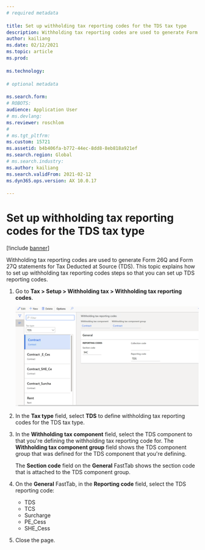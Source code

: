 ```yaml
---
# required metadata

title: Set up withholding tax reporting codes for the TDS tax type
description: Withholding tax reporting codes are used to generate Form 26Q and Form 27Q statements for Tax Deducted at Source (TDS). This topic explains how to set up withholding tax reporting codes steps so that you can set up TDS reporting codes.
author: kailiang
ms.date: 02/12/2021
ms.topic: article
ms.prod: 

ms.technology: 

# optional metadata

ms.search.form: 
# ROBOTS: 
audience: Application User
# ms.devlang: 
ms.reviewer: roschlom
# 
# ms.tgt_pltfrm: 
ms.custom: 15721
ms.assetid: b4b406fa-b772-44ec-8dd8-8eb818a921ef
ms.search.region: Global
# ms.search.industry: 
ms.author: kailiang
ms.search.validFrom: 2021-02-12
ms.dyn365.ops.version: AX 10.0.17

---
```


# Set up withholding tax reporting codes for the TDS tax type

[!include [banner](../includes/banner.md)]

Withholding tax reporting codes are used to generate Form 26Q and Form 27Q statements for Tax Deducted at Source (TDS). This topic explains how to set up withholding tax reporting codes steps so that you can set up TDS reporting codes.

1. Go to **Tax \> Setup \> Withholding tax \> Withholding tax reporting codes**.

    [![Withholding tax reporting codes page.](./media/apac-ind-TDS-16.png)](./media/apac-ind-TDS-16.png)

2. In the **Tax type** field, select **TDS** to define withholding tax reporting codes for the TDS tax type.
3. In the **Withholding tax component** field, select the TDS component to that you're defining the withholding tax reporting code for. The **Withholding tax component group** field shows the TDS component group that was defined for the TDS component that you're defining.

    The **Section code** field on the **General** FastTab shows the section code that is attached to the TDS component group.

4. On the **General** FastTab, in the **Reporting code** field, select the TDS reporting code:

    - TDS
    - TCS
    - Surcharge
    - PE\_Cess
    - SHE\_Cess

5. Close the page.
